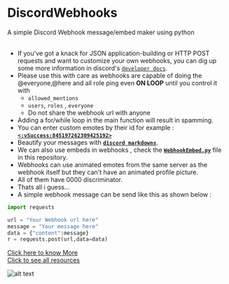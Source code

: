 # DiscordWebhooks
A simple Discord Webhook message/embed maker using python
</br>
</br>
* If you've got a knack for JSON application-building or HTTP POST requests and want to customize your own webhooks, you can dig up some more information in discord's [`developer docs`](https://discord.com/developers/docs/resources/webhook).
* Please use this with care as webhooks are capable of doing the @everyone,@here and all role ping even **ON LOOP** until you control it with 
  * `allowed_mentions` <br/>
  *  `users`, `roles` , `everyone`
  *  Do not share the webhook url with anyone
* Adding a for/while loop in the main function will result in spamming.  <br/>
* You can enter custom emotes by their id for example : [**`<:vSuccess:845197262309425192>`**](https://discord.com/developers/docs/resources/emoji)
* Beautify your messages with [**`discord markdowns`**](https://support.discord.com/hc/en-us/articles/210298617-Markdown-Text-101-Chat-Formatting-Bold-Italic-Underline-).
* We can also use embeds in webhooks , check the [**`WebhookEmbed.py`**](https://github.com/SenseiQt07/DiscordWebhooks/blob/main/WebhookEmbed.py) file in this repository.
* Webhooks can use animated emotes from the same server as the webhook itself but they can't have an animated profile picture.
* All of them have 0000 discriminator.
* Thats all i guess...
* A simple webhook message can be send like this as shown below : 
```py
import requests

url = "Your Webhook url here"
message = "Your message here"
data = {"content":message}
r = requests.post(url,data=data)
```


[Click here to know More](https://support.discord.com/hc/en-us/articles/228383668-Intro-to-Webhooks)<br/>
[Click to see all resources](https://discord.com/developers/docs/resources/webhook)

![alt text](https://hackaday.com/wp-content/uploads/2018/02/discord-python-webhooks-featured.jpg?w=800)
